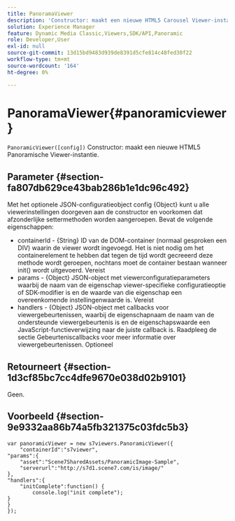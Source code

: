 ```yaml
---
title: PanoramaViewer
description: 'Constructor: maakt een nieuwe HTML5 Carousel Viewer-instantie.'
solution: Experience Manager
feature: Dynamic Media Classic,Viewers,SDK/API,Panoramic
role: Developer,User
exl-id: null
source-git-commit: 13d15bd9483d939de8391d5cfe814c48fed30f22
workflow-type: tm+mt
source-wordcount: '164'
ht-degree: 0%

---
```


# PanoramaViewer{#panoramicviewer}

`PanoramicViewer([config])`
Constructor: maakt een nieuwe HTML5 Panoramische Viewer-instantie.

## Parameter {#section-fa807db629ce43bab286b1e1dc96c492}

Met het optionele JSON-configuratieobject config {Object} kunt u alle viewerinstellingen doorgeven aan de constructor en voorkomen dat afzonderlijke settermethoden worden aangeroepen. Bevat de volgende eigenschappen:
* containerId - {String} ID van de DOM-container (normaal gesproken een DIV) waarin de viewer wordt ingevoegd. Het is niet nodig om het containerelement te hebben dat tegen de tijd wordt gecreeerd deze methode wordt geroepen, nochtans moet de container bestaan wanneer init() wordt uitgevoerd. Vereist
* params - {Object} JSON-object met viewerconfiguratieparameters waarbij de naam van de eigenschap viewer-specifieke configuratieoptie of SDK-modifier is en de waarde van die eigenschap een overeenkomende instellingenwaarde is. Vereist
* handlers - {Object} JSON-object met callbacks voor viewergebeurtenissen, waarbij de eigenschapnaam de naam van de ondersteunde viewergebeurtenis is en de eigenschapswaarde een JavaScript-functieverwijzing naar de juiste callback is. Raadpleeg de sectie Gebeurteniscallbacks voor meer informatie over viewergebeurtenissen. Optioneel


## Retourneert {#section-1d3cf85bc7cc4dfe9670e038d02b9101}

Geen.

## Voorbeeld {#section-9e9332aa86b74a5fb321375c03fdc5b3}

```
var panoramicViewer = new s7viewers.PanoramicViewer({
	"containerId":"s7viewer",
"params":{
	"asset":"Scene7SharedAssets/PanoramicImage-Sample",
	"serverurl":"http://s7d1.scene7.com/is/image/"
},
"handlers":{
	"initComplete":function() {
		console.log("init complete");
}
}
});
```

